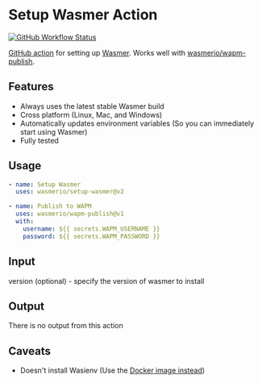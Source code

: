 # Setup Wasmer Action
[![GitHub Workflow Status](https://img.shields.io/github/workflow/status/wasmerio/setup-wasmer/Tests?label=Tests&style=flat-square)](https://github.com/wasmerio/setup-wasmer/actions/workflows/tests.yml)

[GitHub action](https://github.com/features/actions) for setting up [Wasmer](https://wasmer.io). Works well with [wasmerio/wapm-publish](https://github.com/wasmerio/wapm-publish).

## Features
* Always uses the latest stable Wasmer build
* Cross platform (Linux, Mac, and Windows)
* Automatically updates environment variables (So you can immediately start using Wasmer)
* Fully tested

## Usage
```yaml
- name: Setup Wasmer
  uses: wasmerio/setup-wasmer@v2

- name: Publish to WAPM
  uses: wasmerio/wapm-publish@v1
  with:
    username: ${{ secrets.WAPM_USERNAME }}
    password: ${{ secrets.WAPM_PASSWORD }}
```

## Input
version (optional) - specify the version of wasmer to install

## Output
There is no output from this action

## Caveats
* Doesn't install Wasienv (Use the [Docker image instead](https://hub.docker.com/r/wasienv/wasienv))
